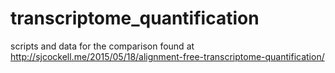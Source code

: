 # transcriptome_quantification
scripts and data for the comparison found at http://sjcockell.me/2015/05/18/alignment-free-transcriptome-quantification/
